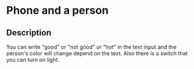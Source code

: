 # Phone and a person

## Description

You can write "good" or "not good" or "hot" in the text input and the person's color will change depend on the text.
Also there is a switch that you can turn on light.
